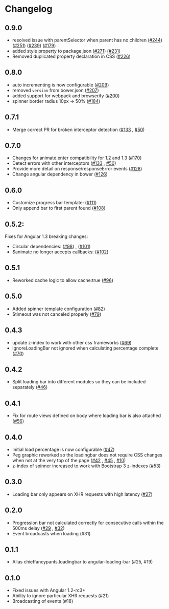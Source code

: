 Changelog
==========

## 0.9.0

- resolved issue with parentSelector when parent has no children
  ([#244](https://github.com/chieffancypants/angular-loading-bar/pull/244))
  ([#251](https://github.com/chieffancypants/angular-loading-bar/issues/251))
  ([#239](https://github.com/chieffancypants/angular-loading-bar/issues/239))
  ([#179](https://github.com/chieffancypants/angular-loading-bar/issues/179))
- added style property to package.json
  ([#271](https://github.com/chieffancypants/angular-loading-bar/pull/271))
  ([#231](https://github.com/chieffancypants/angular-loading-bar/pull/231))
- Removed duplicated property declaration in CSS
  ([#226](https://github.com/chieffancypants/angular-loading-bar/pull/226))

## 0.8.0

- auto incrementing is now configurable
  ([#209](https://github.com/chieffancypants/angular-loading-bar/pull/209))
- removed `version` from bower.json
  ([#207](https://github.com/chieffancypants/angular-loading-bar/pull/207))
- added support for webpack and browserify
  ([#200](https://github.com/chieffancypants/angular-loading-bar/pull/200))
- spinner border radius 10px -> 50%
  ([#184](https://github.com/chieffancypants/angular-loading-bar/issues/184))

## 0.7.1

- Merge correct PR for broken interceptor
  detection ([#133](https://github.com/chieffancypants/angular-loading-bar/pull/133)
  , [#50](https://github.com/chieffancypants/angular-loading-bar/pull/50))

## 0.7.0

- Changes for animate.enter compatibility for 1.2 and
  1.3 ([#170](https://github.com/chieffancypants/angular-loading-bar/pull/170))
- Detect errors with other interceptors ([#133](https://github.com/chieffancypants/angular-loading-bar/pull/133)
  , [#50](https://github.com/chieffancypants/angular-loading-bar/pull/50))
- Provide more detail on response/responseError
  events ([#128](https://github.com/chieffancypants/angular-loading-bar/pull/128))
- Change angular dependency in bower ([#126](https://github.com/chieffancypants/angular-loading-bar/issues/126))

## 0.6.0

- Customize progress bar template: ([#111](https://github.com/chieffancypants/angular-loading-bar/pull/111))
- Only append bar to first parent found ([#108](https://github.com/chieffancypants/angular-loading-bar/pull/108))

## 0.5.2:

Fixes for Angular 1.3 breaking changes:

- Circular dependencies: ([#98](https://github.com/chieffancypants/angular-loading-bar/issues/98))
  , ([#101](https://github.com/chieffancypants/angular-loading-bar/pull/101))
- $animate no longer accepts callbacks: ([#102](https://github.com/chieffancypants/angular-loading-bar/pull/102))

## 0.5.1

- Reworked cache logic to allow cache:true ([#96](https://github.com/chieffancypants/angular-loading-bar/pull/96))

## 0.5.0

- Added spinner template configuration ([#82](https://github.com/chieffancypants/angular-loading-bar/pull/82))
- $timeout was not canceled properly ([#79](https://github.com/chieffancypants/angular-loading-bar/pull/79))

## 0.4.3

- update z-index to work with other css
  frameworks ([#69](https://github.com/chieffancypants/angular-loading-bar/pull/69))
- ignoreLoadingBar not ignored when calculating percentage
  complete ([#70](https://github.com/chieffancypants/angular-loading-bar/pull/70))

## 0.4.2

- Split loading bar into different modules so they can be included
  separately ([#46](https://github.com/chieffancypants/angular-loading-bar/issues/46))

## 0.4.1

- Fix for route views defined on body where loading bar is also
  attached ([#56](https://github.com/chieffancypants/angular-loading-bar/issues/56))

## 0.4.0

- Initial load percentage is now configurable ([#47](https://github.com/chieffancypants/angular-loading-bar/issues/47))
- Peg graphic reworked so the loadingbar does not require CSS changes when not at the very top of the
  page ([#42](https://github.com/chieffancypants/angular-loading-bar/issues/42)
  , [#45](https://github.com/chieffancypants/angular-loading-bar/issues/45)
  , [#10](https://github.com/chieffancypants/angular-loading-bar/issues/10))
- z-index of spinner increased to work with Bootstrap 3
  z-indexes ([#53](https://github.com/chieffancypants/angular-loading-bar/issues/53))

## 0.3.0

- Loading bar only appears on XHR requests with high
  latency ([#27](https://github.com/chieffancypants/angular-loading-bar/issues/27))

## 0.2.0

- Progression bar not calculated correctly for consecutive calls within the 500ms
  delay ([#29](https://github.com/chieffancypants/angular-loading-bar/issues/29)
  , [#32](https://github.com/chieffancypants/angular-loading-bar/issues/32))
- Event broadcasts when loading (#31)

## 0.1.1

- Alias chieffancypants.loadingbar to angular-loading-bar (#25, #19)

## 0.1.0

- Fixed issues with Angular 1.2-rc3+
- Ability to ignore particular XHR requests (#21)
- Broadcasting of events (#18)
